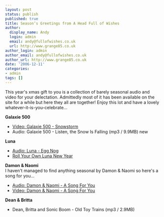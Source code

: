 ```yaml
---
layout: post
status: publish
published: true
title: Season’s Greetings from A Head Full of Wishes
author:
  display_name: Andy
  login: admin
  email: andy@fullofwishes.co.uk
  url: http://www.grange85.co.uk
author_login: admin
author_email: andy@fullofwishes.co.uk
author_url: http://www.grange85.co.uk
date: '2006-12-11'
categories:
- admin
tags: []
---
```

This year's xmas gift to you is a collection of barely seasonal audio and
video for your delectation. Admittedly most of it has been available on the
site for a while but here they all are together! Enjoy this lot and have a
lovely whatever-it-is-you-celebrate...

**Galaxie 500**

  * [Video: Galaxie 500 - Snowstorm](http://www.grange85.co.uk/galaxie/index.php?article_id=162)
  * Audio: Galaxie 500 - Listen, the Snow Is Falling (mp3 / 9.9MB) new

**Luna**

  * [Audio: Luna - Egg Nog](http://www.grange85.co.uk/galaxie/index.php?article_id=116)
  * [Roll Your Own Luna New Year](http://www.grange85.co.uk/galaxie/index.php?article_id=128)

**Damon & Naomi**  
I haven't managed to find anything seasonal by Damon & Naomi so here's a song
for you...

  * [Audio: Damon & Naomi - A Song For You](http://www.grange85.co.uk/galaxie/index.php?article_id=82)
  * [Video: Damon & Naomi - A Song For You](http://www.grange85.co.uk/galaxie/index.php?article_id=150)

**Dean & Britta**

  * Dean, Britta and Sonic Boom - Old Toy Trains (mp3 / 2.9MB)


